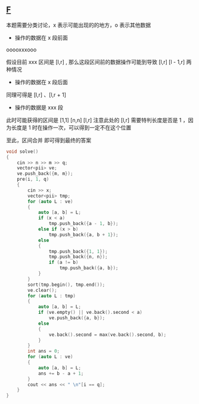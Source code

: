 ## [F](https://codeforces.com/contest/2051/problem/F)

本题需要分类讨论，x 表示可能出现的的地方，o 表示其他数据

- 操作的数据在 x 段前面

ooooxxxooo

假设目前 xxx 区间是 [l,r] , 那么这段区间前的数据操作可能到导致 [l,r]  [l - 1,r] 两种情况

- 操作的数据在 x 段后面

同理可得是 [l,r] 、[l,r + 1]

- 操作的数据是 xxx 段

此时可能获得的区间是 [1,1]  [n,n]  [l,r] 注意此处的 [l,r] 需要特判长度是否是 1 ，因为长度是 1 时在操作一次，可以得到一定不在这个位置



至此，区间合并 即可得到最终的答案

```cpp
void solve()
{
    cin >> n >> m >> q;
    vector<pii> ve;
    ve.push_back({m, m});
    pre(i, 1, q)
    {
        cin >> x;
        vector<pii> tmp;
        for (auto L : ve)
        {
            auto [a, b] = L;
            if (x < a)
                tmp.push_back({a - 1, b});
            else if (x > b)
                tmp.push_back({a, b + 1});
            else
            {
                tmp.push_back({1, 1});
                tmp.push_back({n, n});
                if (a != b)
                    tmp.push_back({a, b});
            }
        }
        sort(tmp.begin(), tmp.end());
        ve.clear();
        for (auto L : tmp)
        {
            auto [a, b] = L;
            if (ve.empty() || ve.back().second < a)
                ve.push_back({a, b});
            else
            {
                ve.back().second = max(ve.back().second, b);
            }
        }
        int ans = 0;
        for (auto L : ve)
        {
            auto [a, b] = L;
            ans += b - a + 1;
        }
        cout << ans << " \n"[i == q];
    }
}
```